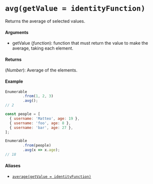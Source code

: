 # `avg(getValue = identityFunction)`

Returns the average of selected values.

#### Arguments

- getValue (*function*): function that must return the value to make the average, taking each element.

#### Returns

(*Number*): Average of the elements.

#### Example

```js
Enumerable
        .from(1, 2, 3)
        .avg();
// 2

const people = [
  { username: 'Matteo', age: 19 },
  { username: 'foo', age: 8 },
  { username: 'bar', age: 27 },
];

Enumerable
        .from(people)
        .avg(x => x.age);
// 18
```

#### Aliases

- [`average(getValue = identityFunction)`](/Average.md)
